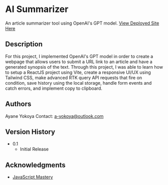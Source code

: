 # AI Summarizer

An article summarizer tool using OpenAI's GPT model.
[View Deployed Site Here](https://649f557f50d4bf483b7df634--prismatic-jelly-a68665.netlify.app/)

## Description

For this project, I implemented OpenAI's GPT model in order to create a webpage that allows users to submit a URL link to an article and have a generated synopsis of the text.
Through this project, I was able to learn how to setup a ReactJS project using Vite, create a responsive UI/UX using Tailwind CSS, make advanced RTK query API requests that fire on condition, save history using the local storage, handle form events and catch errors, and implement copy to clipboard. 

## Authors

Ayane Yokoya
Contact: a-yokoya@outlook.com

## Version History

* 0.1
    * Initial Release

## Acknowledgments

* [JavaScript Mastery](https://youtu.be/vpvtZZi5ZWk)

